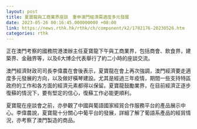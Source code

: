 ```yaml
---
layout: post
title: 夏寶龍與工商業界座談　重申澳門經濟需適度多元發展
date: 2023-05-26 00:16:45.000000000 +08:00
link: https://news.rthk.hk/rthk/ch/component/k2/1702176-20230526.htm
categories: rthk
---
```


正在澳門考察的國務院港澳辦主任夏寶龍下午與工商業界，包括商會、飲食界，建築界、金融界等，以及6大博企代表舉行了約二小時的座談交流。

澳門經濟財政司司長李偉農在會後表示，夏寶龍在會上再次強調，澳門經濟要走適度多元發展的方向，以及做好橫琴建設。尤其是經過三年疫情，期間一些支持特區政府的工作和各方面的經濟元素都得以保留。夏寶龍鼓勵業界，在目前經濟正逐步復蘇的情況下，要有堅定的信心，復蘇工作必能更順利。

夏寶龍在座談會之前，亦參觀了中國與葡語國家經貿合作服務平台的產品展示中心。李偉農說，夏寶龍十分關心中葡平台的發展，詳細了解了葡語系產品的經貿情況，亦考察了澳門製造的商品。
